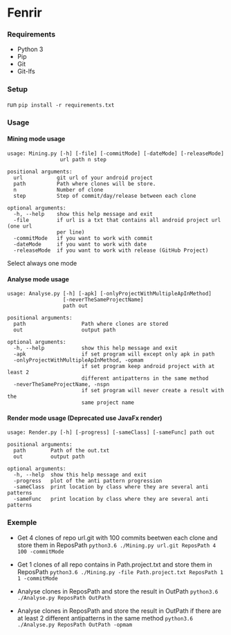 # Fenrir

### Requirements

 - Python 3
 - Pip
 - Git
 - Git-lfs

### Setup

run ``pip install -r requirements.txt``

### Usage

#### Mining mode usage  
  
``` 
usage: Mining.py [-h] [-file] [-commitMode] [-dateMode] [-releaseMode]
                 url path n step

positional arguments:
  url           git url of your android project
  path          Path where clones will be store.
  n             Number of clone
  step          Step of commit/day/release between each clone

optional arguments:
  -h, --help    show this help message and exit
  -file         if url is a txt that contains all android project url (one url
                per line)
  -commitMode   if you want to work with commit
  -dateMode     if you want to work with date
  -releaseMode  if you want to work with release (GitHub Project)
```
Select always one mode
#### Analyse mode usage  
  
``` 
usage: Analyse.py [-h] [-apk] [-onlyProjectWithMultipleApInMethod]
                  [-neverTheSameProjectName]
                  path out

positional arguments:
  path                  Path where clones are stored
  out                   output path

optional arguments:
  -h, --help            show this help message and exit
  -apk                  if set program will except only apk in path
  -onlyProjectWithMultipleApInMethod, -opmam
                        if set program keep android project with at least 2
                        different antipatterns in the same method
  -neverTheSameProjectName, -nspn
                        if set program will never create a result with the
                        same project name
```

#### Render mode usage  (Deprecated use JavaFx render)
  
``` 
usage: Render.py [-h] [-progress] [-sameClass] [-sameFunc] path out

positional arguments:
  path        Path of the out.txt
  out         output path

optional arguments:
  -h, --help  show this help message and exit
  -progress   plot of the anti pattern progression
  -sameClass  print location by class where they are several anti patterns
  -sameFunc   print location by class where they are several anti patterns
```

### Exemple

 - Get 4 clones of repo url.git with 100 commits beetwen each clone and store them in ReposPath
`python3.6 ./Mining.py url.git ReposPath 4 100 -commitMode`

 - Get 1 clones of all repo contains in Path.project.txt and store them in ReposPath
`python3.6 ./Mining.py -file Path.project.txt ReposPath 1 1 -commitMode`

 - Analyse clones in ReposPath and store the result in OutPath
`python3.6 ./Analyse.py ReposPath OutPath`

 - Analyse clones in ReposPath and store the result in OutPath if there are at least 2
                        different antipatterns in the same method
`python3.6 ./Analyse.py ReposPath OutPath -opmam`